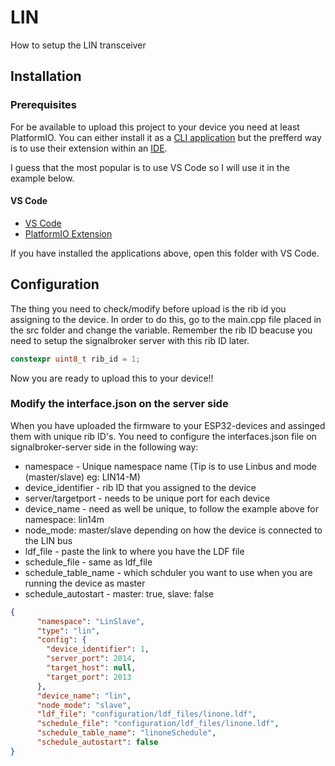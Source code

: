 # LIN

How to setup the LIN transceiver

## Installation 

### Prerequisites

For be available to upload this project to your device you need at least PlatformIO. 
You can either install it as a [CLI application](https://docs.platformio.org/en/latest/core/index.html#) but the prefferd way is to use their extension within an [IDE](https://docs.platformio.org/en/latest/integration/ide/pioide.html#).

I guess that the most popular is to use VS Code so I will use it in the example below.

#### VS Code

* [VS Code](https://code.visualstudio.com/)
* [PlatformIO Extension](https://marketplace.visualstudio.com/items?itemName=platformio.platformio-ide)

If you have installed the applications above, open this folder with VS Code.  

## Configuration

The thing you need to check/modify before upload is the rib id you assigning to the device. In order to do this, go to the main.cpp file placed in the src folder and change the variable. Remember the rib ID beacuse you need to setup the signalbroker server with this rib ID later. 

```cpp 
constexpr uint8_t rib_id = 1;
```

Now you are ready to upload this to your device!!

### Modify the interface.json on the server side

When you have uploaded the firmware to your ESP32-devices and assinged them with unique rib ID's. You need to configure the interfaces.json file on signalbroker-server side in the following way:

* namespace - Unique namespace name (Tip is to use Linbus and mode (master/slave) eg: LIN14-M)
* device_identifier - rib ID that you assigned to the device
* server/targetport - needs to be unique port for each device
* device_name - need as well be unique, to follow the example above for namespace: lin14m
* node_mode: master/slave depending on how the device is connected to the LIN bus
* ldf_file - paste the link to where you have the LDF file
* schedule_file - same as ldf_file
* schedule_table_name - which schduler you want to use when you are running the device as master
* schedule_autostart - master: true, slave: false
```json 
{
      "namespace": "LinSlave",
      "type": "lin",
      "config": {
        "device_identifier": 1,
        "server_port": 2014,
        "target_host": null,
        "target_port": 2013
      },
      "device_name": "lin",
      "node_mode": "slave",
      "ldf_file": "configuration/ldf_files/linone.ldf",
      "schedule_file": "configuration/ldf_files/linone.ldf",
      "schedule_table_name": "linoneSchedule",
      "schedule_autostart": false
}
``` 

